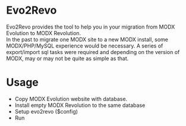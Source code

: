 # Evo2Revo
Evo2Revo provides the tool to help you in your migration from MODX Evolution to MODX Revolution.<br/>
In the past to migrate one MODX site to a new MODX install, some MODX/PHP/MySQL experience would be necessary. A series of export/import sql tasks were required and depending on the version of MODX, may or may not be quite as simple as that.
# Usage #
* Copy MODX Evolution website with database.
* Install empty MODX Revolution to the same database
* Setup evo2revo ($config)
* Run